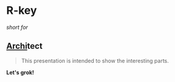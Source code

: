 # R-key

*short for*

## <u>Archi</u>tect

> This presentation is intended to show the interesting parts.

**Let's grok!**

<!-- .slide: id="" class="lang" data-modal-title="" -->

